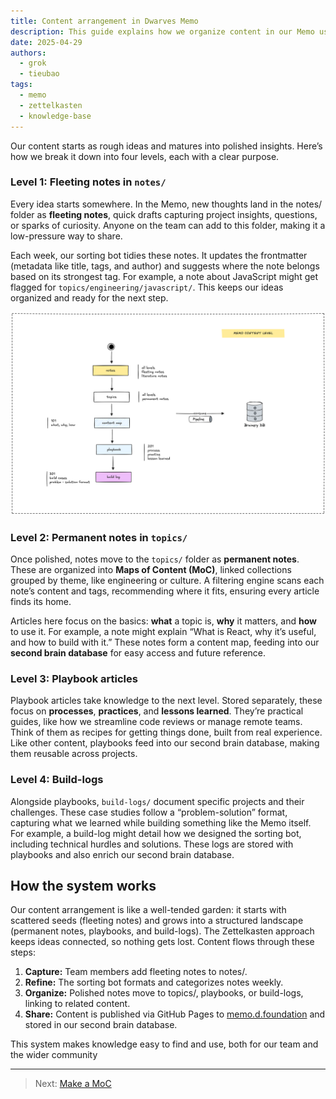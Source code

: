 ```yaml
---
title: Content arrangement in Dwarves Memo
description: This guide explains how we organize content in our Memo using a Zettelkasten-inspired system, from fleeting notes to playbooks. Learn how to contribute and build our connected knowledge base.
date: 2025-04-29
authors:
  - grok
  - tieubao
tags:
  - memo
  - zettelkasten
  - knowledge-base
---
```


Our content starts as rough ideas and matures into polished insights. Here’s how we break it down into four levels, each with a clear purpose.

### Level 1: Fleeting notes in `notes/`

Every idea starts somewhere. In the Memo, new thoughts land in the notes/ folder as **fleeting notes**, quick drafts capturing project insights, questions, or sparks of curiosity. Anyone on the team can add to this folder, making it a low-pressure way to share.

Each week, our sorting bot tidies these notes. It updates the frontmatter (metadata like title, tags, and author) and suggests where the note belongs based on its strongest tag. For example, a note about JavaScript might get flagged for `topics/engineering/javascript/`. This keeps our ideas organized and ready for the next step.

!["Content levels"](assets/content-level.png)

### Level 2: Permanent notes in `topics/`

Once polished, notes move to the `topics/` folder as **permanent notes**. These are organized into **Maps of Content (MoC)**, linked collections grouped by theme, like engineering or culture. A filtering engine scans each note’s content and tags, recommending where it fits, ensuring every article finds its home.

Articles here focus on the basics: **what** a topic is, **why** it matters, and **how** to use it. For example, a note might explain “What is React, why it’s useful, and how to build with it.” These notes form a content map, feeding into our **second brain database** for easy access and future reference.

### Level 3: Playbook articles

Playbook articles take knowledge to the next level. Stored separately, these focus on **processes**, **practices**, and **lessons learned**. They’re practical guides, like how we streamline code reviews or manage remote teams. Think of them as recipes for getting things done, built from real experience. Like other content, playbooks feed into our second brain database, making them reusable across projects.

### Level 4: Build-logs

Alongside playbooks, `build-logs/` document specific projects and their challenges. These case studies follow a “problem-solution” format, capturing what we learned while building something like the Memo itself. For example, a build-log might detail how we designed the sorting bot, including technical hurdles and solutions. These logs are stored with playbooks and also enrich our second brain database.

## How the system works

Our content arrangement is like a well-tended garden: it starts with scattered seeds (fleeting notes) and grows into a structured landscape (permanent notes, playbooks, and build-logs). The Zettelkasten approach keeps ideas connected, so nothing gets lost. Content flows through these steps:

1. **Capture:** Team members add fleeting notes to notes/.
2. **Refine:** The sorting bot formats and categorizes notes weekly.
3. **Organize:** Polished notes move to topics/, playbooks, or build-logs, linking to related content.
4. **Share:** Content is published via GitHub Pages to [memo.d.foundation](https://memo.d.foundation/) and stored in our second brain database.

This system makes knowledge easy to find and use, both for our team and the wider community

---

> Next: [Make a MoC](make-a-moc.md)
